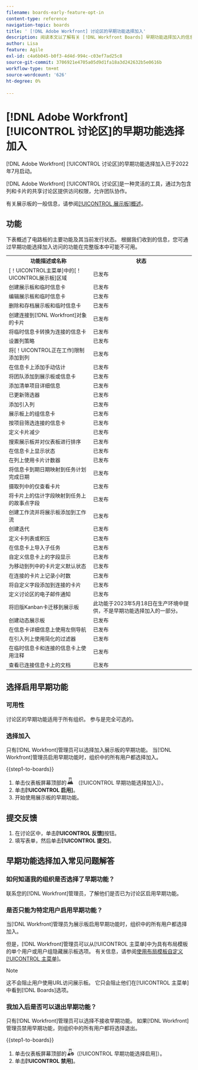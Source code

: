 ```yaml
---
filename: boards-early-feature-opt-in
content-type: reference
navigation-topic: boards
title: ' [!DNL Adobe Workfront] 讨论区的早期功能选择加入'
description: 阅读本文以了解有关 [!DNL Workfront Boards] 早期功能选择加入的信息。
author: Lisa
feature: Agile
exl-id: c4a6b045-b0f3-4d4d-994c-c03ef7ad25c8
source-git-commit: 3706921e4705a05d9d1fa18a3d242632b5e0616b
workflow-type: tm+mt
source-wordcount: '626'
ht-degree: 0%

---
```


# [!DNL Adobe Workfront] [!UICONTROL 讨论区]的早期功能选择加入

[!DNL Adobe Workfront] [!UICONTROL 讨论区]的早期功能选择加入已于2022年7月启动。

[!DNL Adobe Workfront] [!UICONTROL 讨论区]是一种灵活的工具，通过为包含列和卡片的共享讨论区提供访问权限，允许团队协作。

有关展示板的一般信息，请参阅[[!UICONTROL 展示板]概述](/help/quicksilver/agile/boards-overview.md)。

## 功能

下表概述了电路板的主要功能及其当前发行状态。 根据我们收到的信息，您可通过早期功能选择加入访问的功能在完整版本中可能不可用。

<table style="table-layout:auto"> 
 <tbody> 
  <tr> 
   <th><strong>功能描述或名称</strong></th>
   <th><strong>状态</strong></th> 
  </tr>
  <tr>
   <td>[！UICONTROL主菜单]中的[！UICONTROL展示板]区域</td>
   <td>已发布</td>
  </tr>
    <tr>
   <td>创建展示板和临时信息卡</td>
   <td>已发布</td>
  </tr>
  <tr>
   <td>编辑展示板和临时信息卡</td>
   <td>已发布</td>
  </tr>
  <tr>
   <td>删除和存档展示板和临时信息卡</td>
   <td>已发布</td>
  </tr>
  <tr>
   <td>创建连接到[!DNL Workfront]对象的卡片</td>
   <td>已发布</td>
  </tr>
  <tr>
   <td>将临时信息卡转换为连接的信息卡</td>
   <td>已发布</td>
  </tr>
  <tr>
   <td>设置列策略</td>
   <td>已发布</td>
  </tr>
  <tr>
   <td>将[！UICONTROL正在工作]限制添加到列</td>
   <td>已发布</td>
  </tr>
  <tr>
   <td>在信息卡上添加手动估计</td>
   <td>已发布</td>
  </tr>
  <tr>
   <td>将团队添加到展示板或信息卡</td>
   <td>已发布</td>
  </tr>
  <tr>
   <td>添加清单项目详细信息</td>
   <td>已发布</td>
  </tr>
  <tr>
   <td>已更新筛选器</td>
   <td>已发布</td>
  </tr>
  <tr>
   <td>添加引入列</td>
   <td>已发布</td>
  </tr>
  <tr>
   <td>展示板上的组信息卡</td>
   <td>已发布</td>
  </tr>
  <tr>
   <td>按项目筛选连接的信息卡</td>
   <td>已发布</td>
  </tr>
  <tr>
   <td>定义卡片减少</td>
   <td>已发布</td>
  </tr>
  <tr>
   <td>搜索展示板并对仪表板进行排序</td>
   <td>已发布</td>
  </tr>
  <tr>
   <td>在信息卡上显示状态</td>
   <td>已发布</td>
  </tr>
  <tr>
   <td>在列上使用卡片计数器</td>
   <td>已发布</td>
  </tr>
  <tr>
   <td>将信息卡到期日期映射到任务计划完成日期</td>
   <td>已发布</td>
  </tr>
  <tr>
   <td>摄取列中的仅查看卡片</td>
   <td>已发布</td>
  </tr>
  <tr>
   <td>将卡片上的估计字段映射到任务上的故事点字段</td>
   <td>已发布</td>
  </tr>
  <tr>
   <td>创建工作流并将展示板添加到工作流</td>
   <td>已发布</td>
  </tr>
  <tr>
   <td>创建迭代</td>
   <td>已发布</td>
  </tr>
  <tr>
   <td>定义卡列表或积压</td>
   <td>已发布</td>
  </tr>
  <tr>
   <td>在信息卡上导入子任务</td>
   <td>已发布</td>
  </tr>
  <tr>
   <td>自定义信息卡上的字段显示</td>
   <td>已发布</td>
  </tr>  
  <tr>
   <td>为移动到列中的卡片定义默认状态</td>
   <td>已发布</td>
  </tr>
  <tr>
   <td>在连接的卡片上记录小时数</td>
   <td>已发布</td>
  </tr>
  <tr>
   <td>将自定义字段添加到连接的卡片</td>
   <td>已发布</td>
  </tr>
  <tr>
   <td>定义讨论区的电子邮件通知</td>
   <td>已发布</td>
  </tr>
  <tr>
   <td>将旧版Kanban卡迁移到展示板</td>
   <td>此功能于2023年5月18日在生产环境中提供，不是早期功能选择加入的一部分。</td>
  </tr>
  <tr>
   <td>创建动态展示板</td>
   <td>已发布</td>
  </tr>
  <tr>
   <td>在信息卡详细信息上使用左侧导航</td>
   <td>已发布</td>
  </tr>
  <tr>
   <td>在引入列上使用简化的过滤器</td>
   <td>已发布</td>
  </tr>
  <tr>
   <td>在临时信息卡和连接的信息卡上使用注释</td>
   <td>已发布</td>
  </tr>
  <tr>
   <td>查看已连接信息卡上的文档</td>
   <td>已发布</td>
  </tr>
 </tbody>
</table>

## 选择启用早期功能

### 可用性

讨论区的早期功能适用于所有组织。 参与是完全可选的。

### 选择加入

只有[!DNL Workfront]管理员可以选择加入展示板的早期功能。 当[!DNL Workfront]管理员启用早期功能时，组织中的所有用户都选择加入。

{{step1-to-boards}}

1. 单击仪表板屏幕顶部的![早期功能选择加入](assets/early-feature-opt-in-not-enabled.png) （[!UICONTROL 早期功能选择加入]）。
1. 单击&#x200B;**[!UICONTROL 启用]**。
1. 开始使用展示板的早期功能。

## 提交反馈

1. 在讨论区中，单击&#x200B;**[!UICONTROL 反馈]**&#x200B;按钮。
1. 填写表单，然后单击&#x200B;**[!UICONTROL 提交]**。

## 早期功能选择加入常见问题解答

### 如何知道我的组织是否选择了早期功能？

联系您的[!DNL Workfront]管理员，了解他们是否已为讨论区启用早期功能。

### 是否只能为特定用户启用早期功能？

当[!DNL Workfront]管理员为展示板启用早期功能时，组织中的所有用户都选择加入。

但是，[!DNL Workfront]管理员可以从[!UICONTROL 主菜单]中为具有布局模板的单个用户或用户组隐藏展示板选项。 有关信息，请参阅[使用布局模板自定义[!UICONTROL 主菜单]](/help/quicksilver/administration-and-setup/customize-workfront/use-layout-templates/customize-main-menu.md)。

>[!NOTE]
>
>这不会阻止用户使用URL访问展示板。 它只会阻止他们在[!UICONTROL 主菜单]中看到[!DNL Boards]选项。

### 我加入后是否可以退出早期功能？

只有[!DNL Workfront]管理员可以选择不接收早期功能。 如果[!DNL Workfront]管理员禁用早期功能，则组织中的所有用户都将选择退出。

{{step1-to-boards}}

1. 单击仪表板屏幕顶部的![早期功能选择启用](assets/early-feature-opt-in-enabled.png)（[!UICONTROL 早期功能选择启用]）。
1. 单击&#x200B;**[!UICONTROL 禁用]**。
